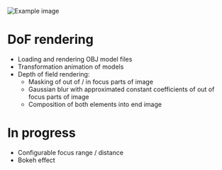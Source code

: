 ![Example image](https://raw.githubusercontent.com/bartlomiejn/dof-rendering-metal/master/dof_rendering.gif)

# DoF rendering
- Loading and rendering OBJ model files
- Transformation animation of models
- Depth of field rendering:
  - Masking of out of / in focus parts of image
  - Gaussian blur with approximated constant coefficients of out of focus parts of image
  - Composition of both elements into end image

# In progress
- Configurable focus range / distance
- Bokeh effect
